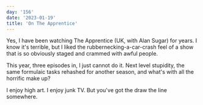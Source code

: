 ```yaml
---
day: '156'
date: '2023-01-19'
title: 'On The Apprentice'
---
```


Yes, I have been watching The Apprentice (UK, with Alan Sugar) for years. I know it's terrible, but I liked the rubbernecking-a-car-crash feel of a show that is so obviously staged and crammed with awful people.

This year, three episodes in, I just cannot do it. Next level stupidity, the same formulaic tasks rehashed for another season, and what's with all the horrific make up?

I enjoy high art. I enjoy junk TV. But you've got the draw the line somewhere.
